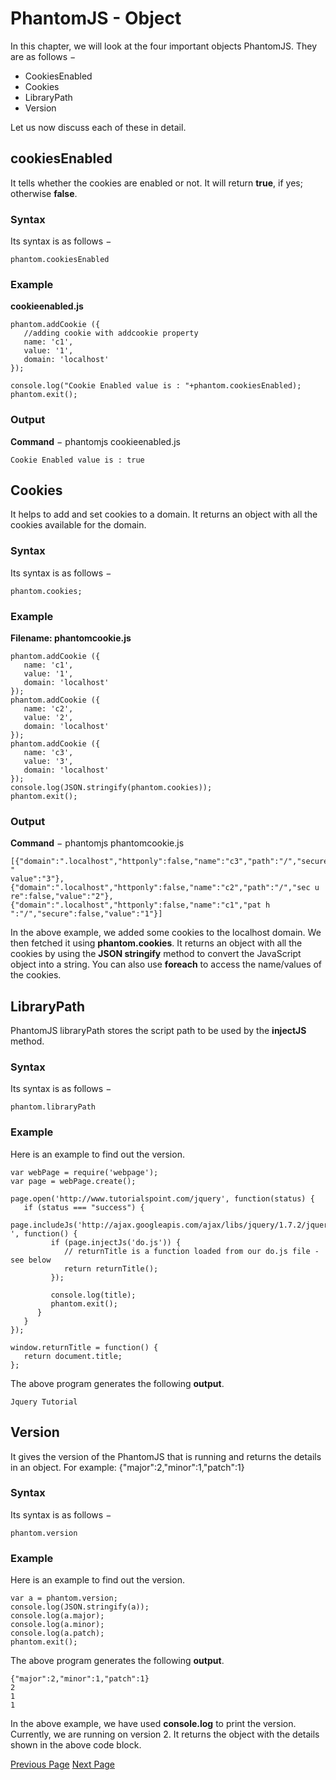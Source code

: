 # PhantomJS - Object
In this chapter, we will look at the four important objects PhantomJS. They are as follows −

   * CookiesEnabled
   * Cookies
   * LibraryPath
   * Version

Let us now discuss each of these in detail.

## cookiesEnabled
It tells whether the cookies are enabled or not. It will return **true**, if yes; otherwise **false**.

### Syntax
Its syntax is as follows −

```
phantom.cookiesEnabled
```
### Example
**cookieenabled.js**

```
phantom.addCookie ({  
   //adding cookie with addcookie property 
   name: 'c1', 
   value: '1', 
   domain: 'localhost' 
}); 

console.log("Cookie Enabled value is : "+phantom.cookiesEnabled); 
phantom.exit();
```
### Output
**Command** − phantomjs cookieenabled.js

```
Cookie Enabled value is : true
```
## Cookies
It helps to add and set cookies to a domain. It returns an object with all the cookies available for the domain.

### Syntax
Its syntax is as follows −

```
phantom.cookies;
```
### Example
**Filename: phantomcookie.js**

```
phantom.addCookie ({ 
   name: 'c1', 
   value: '1', 
   domain: 'localhost' 
}); 
phantom.addCookie ({ 
   name: 'c2', 
   value: '2', 
   domain: 'localhost' 
}); 
phantom.addCookie ({ 
   name: 'c3', 
   value: '3', 
   domain: 'localhost' 
}); 
console.log(JSON.stringify(phantom.cookies)); 
phantom.exit();
```
### Output
**Command** − phantomjs phantomcookie.js

```
[{"domain":".localhost","httponly":false,"name":"c3","path":"/","secure":false, " 
value":"3"},{"domain":".localhost","httponly":false,"name":"c2","path":"/","sec u 
re":false,"value":"2"},{"domain":".localhost","httponly":false,"name":"c1","pat h
":"/","secure":false,"value":"1"}]
```
In the above example, we added some cookies to the localhost domain. We then fetched it using **phantom.cookies**. It returns an object with all the cookies by using the **JSON stringify** method to convert the JavaScript object into a string. You can also use **foreach** to access the name/values of the cookies.

## LibraryPath
PhantomJS libraryPath stores the script path to be used by the **injectJS** method.

### Syntax
Its syntax is as follows −

```
phantom.libraryPath
```
### Example
Here is an example to find out the version.

```
var webPage = require('webpage');
var page = webPage.create();

page.open('http://www.tutorialspoint.com/jquery', function(status) {
   if (status === "success") { 
      page.includeJs('http://ajax.googleapis.com/ajax/libs/jquery/1.7.2/jquery.min.js ', function() { 
         if (page.injectJs('do.js')) { 
            // returnTitle is a function loaded from our do.js file - see below 
            return returnTitle(); 
         });
         
         console.log(title); 
         phantom.exit(); 
      } 
   } 
});

window.returnTitle = function() { 
   return document.title;
};
```
The above program generates the following **output**.

```
Jquery Tutorial
```
## Version
It gives the version of the PhantomJS that is running and returns the details in an object. For example: {"major":2,"minor":1,"patch":1}

### Syntax
Its syntax is as follows −

```
phantom.version
```
### Example
Here is an example to find out the version.

```
var a = phantom.version;
console.log(JSON.stringify(a));
console.log(a.major);
console.log(a.minor);
console.log(a.patch);
phantom.exit();
```
The above program generates the following **output**.

```
{"major":2,"minor":1,"patch":1} 
2 
1 
1
```
In the above example, we have used **console.log** to print the version. Currently, we are running on version 2. It returns the object with the details shown in the above code block.


[Previous Page](../phantomjs/phantomjs_environment_setup.md) [Next Page](../phantomjs/phantomjs_methods.md) 
